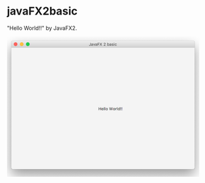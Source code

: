 # javaFX2basic

"Hello World!!" by JavaFX2.

![javaFX2basic](https://github.com/63rabbits/javaFX2basic/blob/master/javaFX2basic.png?raw=true)
